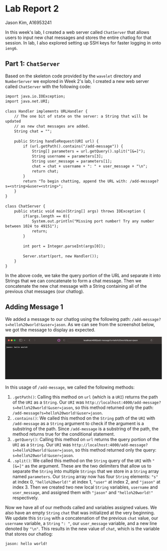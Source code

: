 # **Lab Report 2**
Jason Kim, A16953241

In this week's lab, I created a web server called `ChatServer` that allows users to input new chat messages and stores the entire chatlog for that session. In lab, I also explored setting up SSH keys for faster logging in onto `ieng6`.

## Part 1: `ChatServer`

Based on the skeleton code provided by the `wavelet` directory and `NumberServer` we explored in Week 2's lab, I created a new web server called `ChatServer` with the following code:

```
import java.io.IOException;
import java.net.URI;

class Handler implements URLHandler {
    // The one bit of state on the server: a String that will be updated
    // as new chat messages are added.
    String chat = "";

    public String handleRequest(URI url) {
        if (url.getPath().contains("/add-message")) {
            String[] parameters = url.getQuery().split("[&=]");
            String username = parameters[3];
            String user_message = parameters[1];                                                                                        
            chat = chat + username + ": " + user_message + "\n";
            return chat;
        }
        return "To begin chatting, append the URL with: /add-message?s=<string>&user=<string>";
    }
}

class ChatServer {
    public static void main(String[] args) throws IOException {
        if(args.length == 0){
            System.out.println("Missing port number! Try any number between 1024 to 49151");
            return;
        }

        int port = Integer.parseInt(args[0]);

        Server.start(port, new Handler());
    }
}
```

In the above code, we take the query portion of the URL and separate it into Strings that we can concatenate to form a chat message.
Then we concatenate the new chat message with a String containing all of the previous chat messages (our chatlog).

Adding Message 1
---
We added a message to our chatlog using the following path: `/add-message?s=hello%20world!&user=jason`. As we can see from the screenshot below, we got the message to display as expected.

![Message 1](lab-report-2-images/ChatServerMessage1.png)

In this usage of `/add-message`, we called the following methods:
1. `.getPath()`: Calling this method on `url` (which is a `URI`) returns the path of the `URI` as a `String`. Our `URI` was `http://localhost:4000/add-message?s=hello%20world!&user=jason`, so this method returned only the path: `/add-message?s=hello%20world!&user=jason`.
2. `.contains()`: We called this method on the `String` path of the `URI` with `/add-message` as a `String` argument to check if the argument is a substring of the path. Since `/add-message` is a substring of the path, the method returns true for the conditional statement.
3. `.getQuery()`: Calling this method on `url` returns the query portion of the `URI` as a `String`. Our  `URI` was `http://localhost:4000/add-message?s=hello%20world!&user=jason`, so this method returned only the query: `s=hello%20world!&user=jason`.
4. `.split()`: We called this method on the `String` query of the `URI` with `"[&=]"` as the argument. These are the two delimiters that allow us to separate the `String` into multiple `Strings` that we store in a `String` array named `parameters`. Our `String` array now has four `String` elements: `"s"` at index 0, `"hello%20world!"` at index 1, `"user"` at index 2, and `"jason"` at index 3. Then we created two new local `String` variables, `username` and `user_message`, and assigned them with `"jason"` and `"hello%20world!"` respectively.

Now we have all of our methods called and variables assigned values. We also have an empty `String` `chat` that was initialized at the very beginning. We update this `String` with a concatenation of the previous `chat` value, our `username` variable, a `String` `": "`, our `user_message` variable, and a new line denoted by `"\n"`. This results in the new value of `chat`, which is the variable that stores our chatlog:
```
jason: hello world!
```


